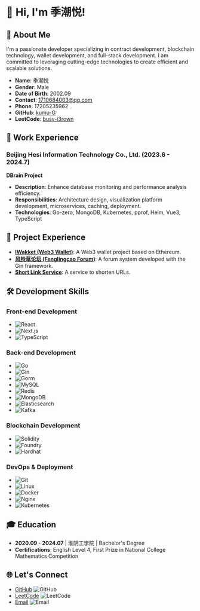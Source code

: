 # 👋 Hi, I'm 季潮悦!

## 🚀 About Me
I'm a passionate developer specializing in contract development, blockchain technology, wallet development, and full-stack development. I am committed to leveraging cutting-edge technologies to create efficient and scalable solutions. 

- **Name**: 季潮悦
- **Gender**: Male
- **Date of Birth**: 2002.09
- **Contact**: [1710684003@qq.com](mailto:1710684003@qq.com)
- **Phone**: 17205235962
- **GitHub**: [kumu-G](https://github.com/kumu-G)
- **LeetCode**: [busy-i3rown](https://leetcode.cn/u/busy-i3rown/)

## 🏢 Work Experience

### Beijing Hesi Information Technology Co., Ltd. (2023.6 - 2024.7)
**DBrain Project**
- **Description**: Enhance database monitoring and performance analysis efficiency. 
- **Responsibilities**: Architecture design, visualization platform development, microservices, caching, deployment.
- **Technologies**: Go-zero, MongoDB, Kubernetes, pprof, Helm, Vue3, TypeScript

## 🌟 Project Experience

- **[IWakket (Web3 Wallet)](https://github.com/kumu-G/IWakket)**: A Web3 wallet project based on Ethereum.
- **[风铃草论坛 (Fenglingcao Forum)](https://github.com/kumu-G/FenglingcaoForum)**: A forum system developed with the Gin framework.
- **[Short Link Service](https://github.com/kumu-G/ShortLinkService)**: A service to shorten URLs.

## 🛠 Development Skills

### Front-end Development
- ![React](https://img.shields.io/badge/-React-61DAFB?logo=react&logoColor=white)
- ![Next.js](https://img.shields.io/badge/-Next.js-000000?logo=next.js&logoColor=white)
- ![TypeScript](https://img.shields.io/badge/-TypeScript-3178C6?logo=typescript&logoColor=white)

### Back-end Development
- ![Go](https://img.shields.io/badge/-Go-00ADD8?logo=go&logoColor=white)
- ![Gin](https://img.shields.io/badge/-Gin-00ADD8?logo=go&logoColor=white)
- ![Gorm](https://img.shields.io/badge/-Gorm-000000?logo=go&logoColor=white)
- ![MySQL](https://img.shields.io/badge/-MySQL-00758F?logo=mysql&logoColor=white)
- ![Redis](https://img.shields.io/badge/-Redis-DC382D?logo=redis&logoColor=white)
- ![MongoDB](https://img.shields.io/badge/-MongoDB-47A248?logo=mongodb&logoColor=white)
- ![Elasticsearch](https://img.shields.io/badge/-Elasticsearch-005571?logo=elasticsearch&logoColor=white)
- ![Kafka](https://img.shields.io/badge/-Kafka-231F20?logo=apachekafka&logoColor=white)

### Blockchain Development
- ![Solidity](https://img.shields.io/badge/-Solidity-363636?logo=ethereum&logoColor=white)
- ![Foundry](https://img.shields.io/badge/-Foundry-0A0A0A?logo=ethereum&logoColor=white)
- ![Hardhat](https://img.shields.io/badge/-Hardhat-1A1A1A?logo=ethereum&logoColor=white)

### DevOps & Deployment
- ![Git](https://img.shields.io/badge/-Git-F05032?logo=git&logoColor=white)
- ![Linux](https://img.shields.io/badge/-Linux-FCC624?logo=linux&logoColor=white)
- ![Docker](https://img.shields.io/badge/-Docker-2496ED?logo=docker&logoColor=white)
- ![Nginx](https://img.shields.io/badge/-Nginx-009639?logo=nginx&logoColor=white)
- ![Kubernetes](https://img.shields.io/badge/-Kubernetes-326CE5?logo=kubernetes&logoColor=white)

## 🎓 Education
- **2020.09 - 2024.07** | 淮阴工学院 | Bachelor's Degree
- **Certifications**: English Level 4, First Prize in National College Mathematics Competition

## 🌐 Let's Connect
- [GitHub](https://github.com/kumu-G) ![GitHub](https://img.shields.io/badge/-GitHub-181717?logo=github&logoColor=white)
- [LeetCode](https://leetcode.cn/u/busy-i3rown/) ![LeetCode](https://img.shields.io/badge/-LeetCode-FE7D37?logo=leetcode&logoColor=white)
- [Email](mailto:1710684003@qq.com) ![Email](https://img.shields.io/badge/-Email-D14836?logo=gmail&logoColor=white)
